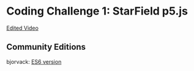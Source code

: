 # Coding Challenge 1: StarField p5.js

[Edited Video](https://www.youtube.com/watch?v=17WoOqgXsRM)

## Community Editions

bjorvack: [ES6 version](https://bjorvack.github.io/code-challenges/challenges/cc-0001-starfield/)
